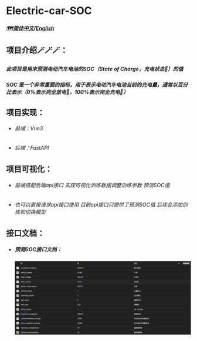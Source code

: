 # Electric-car-SOC

##### 🗺️<u>简体中文</u>/[English](./English.md)

## 项目介绍🪄🪄🪄：

##### 此项目是用来预测电动汽车电池的SOC（State of Charge，充电状态🔋）的值

##### SOC 是一个非常重要的指标，用于表示电动汽车电池当前的充电量，通常以百分比表示（0%表示完全放电🪫，100%表示完全充电🔋）



## 项目实现：

- ###### 前端：Vue3

- ###### 后端：FastAPI



## 项目可视化：

- ###### 前端搭配后端api接口 实现可视化训练数据调整训练参数 预测SOC值

- ###### 也可以直接请求api接口使用 目前api接口只提供了预测SOC值 后续会添加训练和切换模型



## 接口文档：

- ##### 预测SOC接口文档：

  ![接口图片](./images/API-document.png)



